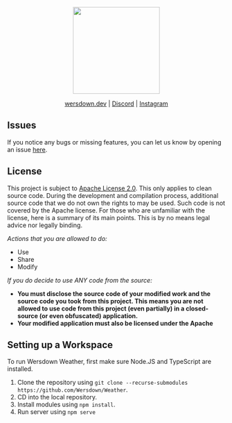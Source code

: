 <div align="center">
<p>
    <img width="200" src="https://wersdown.dev/White.png">
</p>

[wersdown.dev](https://wersdown.dev) |
[Discord](https://discord.gg/wersdown-software-838543361752170506) |
[Instagram](https://instagram.com/wersdowndev)
</div>

## Issues
If you notice any bugs or missing features, you can let us know by opening an issue [here](https://github.com/Wersdown/Weather/issues).

## License
This project is subject to [Apache License 2.0](https://www.apache.org/licenses/LICENSE-2.0). This only applies to clean source code. During the development and compilation process, additional source code that we do not own the rights to may be used. Such code is not covered by the Apache license.
For those who are unfamiliar with the license, here is a summary of its main points. This is by no means legal advice nor legally binding.

*Actions that you are allowed to do:*

- Use
- Share
- Modify

*If you do decide to use ANY code from the source:*

- **You must disclose the source code of your modified work and the source code you took from this project. This means you are not allowed to use code from this project (even partially) in a closed-source (or even obfuscated) application.**
- **Your modified application must also be licensed under the Apache** 

## Setting up a Workspace
To run Wersdown Weather, first make sure Node.JS and TypeScript are installed.
1. Clone the repository using `git clone --recurse-submodules https://github.com/Wersdown/Weather`.
2. CD into the local repository.
3. Install modules using `npm install`.
4. Run server using `npm serve`
